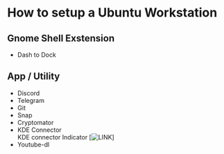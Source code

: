# How to setup a Ubuntu Workstation

## Gnome Shell Exstension

+ Dash to Dock

## App / Utility

+ Discord
+ Telegram
+ Git
+ Snap
+ Cryptomator
+ KDE Connector  
    KDE connector Indicator [![LINK](https://github.com/Bajoja/indicator-kdeconnect)]
+ Youtube-dl